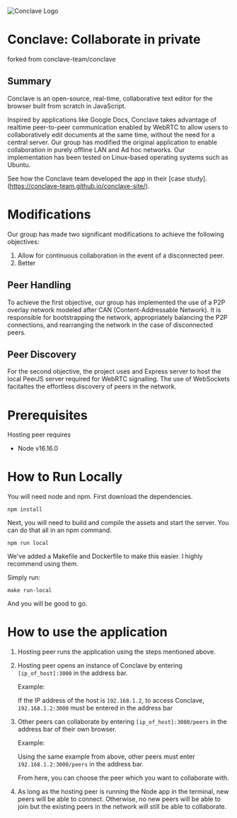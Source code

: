 ![Conclave Logo](/public/assets/img/conclave-mask-small.ico)

# Conclave: Collaborate in private

forked from conclave-team/conclave

## Summary

Conclave is an open-source, real-time, collaborative text editor for the browser built from scratch in JavaScript.

Inspired by applications like Google Docs, Conclave takes advantage of realtime peer-to-peer communication enabled by WebRTC to allow users to collaboratively edit documents at the same time, without the need for a central server. Our group has modified the original application to enable collaboration in purely offline LAN and Ad hoc networks. Our implementation has been tested on Linux-based operating systems such as Ubuntu. 

See how the Conclave team developed the app in their [case study].(https://conclave-team.github.io/conclave-site/).

# Modifications

Our group has made two significant modifications to achieve the following objectives:
1. Allow for continuous collaboration in the event of a disconnected peer.
2. Better 

## Peer Handling
To achieve the first objective, our group has implemented the use of a P2P overlay network modeled after CAN (Content-Addressable Network). It is responsible for bootstrapping the network, appropriately balancing the P2P connections, and rearranging the network in the case of disconnected peers.

## Peer Discovery
For the second objective, the project uses and Express server to host the local PeerJS server required for WebRTC signalling. The use of WebSockets facitaltes the effortless discovery of peers in the network.

# Prerequisites

Hosting peer requires
- Node v16.16.0

# How to Run Locally

You will need node and npm. First download the dependencies.

```
npm install
```

Next, you will need to build and compile the assets and start the server. You can do that all in an npm command.

```
npm run local
```

We've added a Makefile and Dockerfile to make this easier. I highly recommend using them.

Simply run:

```
make run-local
```

And you will be good to go.

# How to use the application

1. Hosting peer runs the application using the steps mentioned above.
2. Hosting peer opens an instance of Conclave by entering ```[ip_of_host]:3000``` in the address bar.

    Example:

    If the IP address of the host is ```192.168.1.2```, to access Conclave, ```192.168.1.2:3000``` must be entered in the address bar
3. Other peers can collaborate by entering ```[ip_of_host]:3000/peers``` in the address bar of their own browser. 

    Example: 

    Using the same example from above, other peers must enter ```192.168.1.2:3000/peers``` in the address bar.


    From here, you can choose the peer which you want to collaborate with.
4. As long as the hosting peer is running the Node app in the terminal, new peers will be able to connect. Otherwise, no new peers will be able to join but the existing peers in the network will still be able to collaborate.